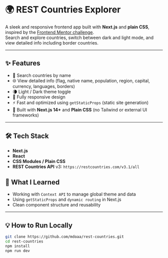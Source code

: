 # 🌍 REST Countries Explorer

A sleek and responsive frontend app built with **Next.js** and **plain CSS**, inspired by the [Frontend Mentor challenge](https://www.frontendmentor.io/challenges/rest-countries-api-with-color-theme-switcher-5cacc469fec04111f7b848ca).  
Search and explore countries, switch between dark and light mode, and view detailed info including border countries.





---

## ✨ Features

- 🔎 Search countries by name
- 🌐 View detailed info (flag, native name, population, region, capital, currency, languages, borders)
- 🌘 Light / Dark theme toggle
- 📱 Fully responsive design
- ⚡ Fast and optimized using `getStaticProps` (static site generation)
- 🎯 Built with **Next.js 14+** and **Plain CSS** (no Tailwind or external UI frameworks)

---

## 🛠️ Tech Stack

- **Next.js**
- **React**
- **CSS Modules / Plain CSS**
- **REST Countries API** v3: `https://restcountries.com/v3.1/all`
## 🧠 What I Learned

- Working with `Context API` to manage global theme and data
- Using `getStaticProps` and `dynamic routing` in Next.js
- Clean component structure and reusability

---

## 💡 How to Run Locally

```bash
git clone https://github.com/mdoaa/rest-countries.git
cd rest-countries
npm install
npm run dev
